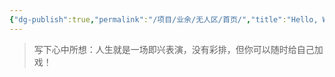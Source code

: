 ```yaml
---
{"dg-publish":true,"permalink":"/项目/业余/无人区/首页/","title":"Hello, World","tags":["gardenEntry"]}
---
```


> 写下心中所想：人生就是一场即兴表演，没有彩排，但你可以随时给自己加戏！

